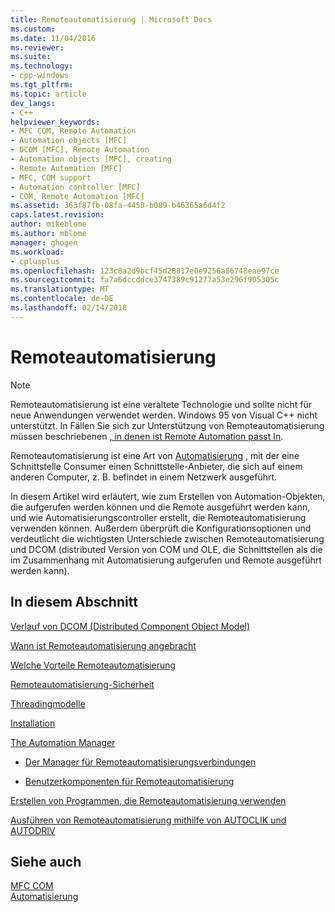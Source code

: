```yaml
---
title: Remoteautomatisierung | Microsoft Docs
ms.custom: 
ms.date: 11/04/2016
ms.reviewer: 
ms.suite: 
ms.technology:
- cpp-windows
ms.tgt_pltfrm: 
ms.topic: article
dev_langs:
- C++
helpviewer_keywords:
- MFC COM, Remote Automation
- Automation objects [MFC]
- DCOM [MFC], Remote Automation
- Automation objects [MFC], creating
- Remote Automation [MFC]
- MFC, COM support
- Automation controller [MFC]
- COM, Remote Automation [MFC]
ms.assetid: 363f87fb-08fa-4458-b089-b46365a6d4f2
caps.latest.revision: 
author: mikeblome
ms.author: mblome
manager: ghogen
ms.workload:
- cplusplus
ms.openlocfilehash: 123c8a2d9bcf45d28817e0e9256a86748eae97ce
ms.sourcegitcommit: fa7a6dccddce3747389c91277a53e296f905305c
ms.translationtype: MT
ms.contentlocale: de-DE
ms.lasthandoff: 02/14/2018
---
```

# <a name="remote-automation"></a>Remoteautomatisierung
> [!NOTE]
>  Remoteautomatisierung ist eine veraltete Technologie und sollte nicht für neue Anwendungen verwendet werden. Windows 95 von Visual C++ nicht unterstützt. In Fällen Sie sich zur Unterstützung von Remoteautomatisierung müssen beschriebenen [, in denen ist Remote Automation passt In](where-does-remote-automation-fit-in-q.md).  
  
 Remoteautomatisierung ist eine Art von [Automatisierung](../mfc/automation.md) , mit der eine Schnittstelle Consumer einen Schnittstelle-Anbieter, die sich auf einem anderen Computer, z. B. befindet in einem Netzwerk ausgeführt.  
  
 In diesem Artikel wird erläutert, wie zum Erstellen von Automation-Objekten, die aufgerufen werden können und die Remote ausgeführt werden kann, und wie Automatisierungscontroller erstellt, die Remoteautomatisierung verwenden können. Außerdem überprüft die Konfigurationsoptionen und verdeutlicht die wichtigsten Unterschiede zwischen Remoteautomatisierung und DCOM (distributed Version von COM und OLE, die Schnittstellen als die im Zusammenhang mit Automatisierung aufgerufen und Remote ausgeführt werden kann).  
  
## <a name="in-this-section"></a>In diesem Abschnitt  
 [Verlauf von DCOM (Distributed Component Object Model)](../mfc/history-of-dcom.md)  
  
 [Wann ist Remoteautomatisierung angebracht](where-does-remote-automation-fit-in-q.md)  
  
 [Welche Vorteile Remoteautomatisierung](what-does-remote-automation-provide-q.md)  
  
 [Remoteautomatisierung-Sicherheit](../mfc/security-in-remote-automation.md)  
  
 [Threadingmodelle](../mfc/remote-automation-threading-models.md)  
  
 [Installation](../mfc/remote-automation-installation.md)  
  
 [The Automation Manager](../mfc/automation-manager-mfc.md)  
  
-   [Der Manager für Remoteautomatisierungsverbindungen](../mfc/remote-automation-connection-manager.md)  
  
-   [Benutzerkomponenten für Remoteautomatisierung](../mfc/remote-automation-user-components.md)  
  
 [Erstellen von Programmen, die Remoteautomatisierung verwenden](../mfc/creating-programs-that-use-remote-automation.md)  
  
 [Ausführen von Remoteautomatisierung mithilfe von AUTOCLIK und AUTODRIV](../mfc/running-remote-automation-using-autoclik-and-autodriv.md)  
  
## <a name="see-also"></a>Siehe auch  
 [MFC COM](../mfc/mfc-com.md)   
 [Automatisierung](../mfc/automation.md)
